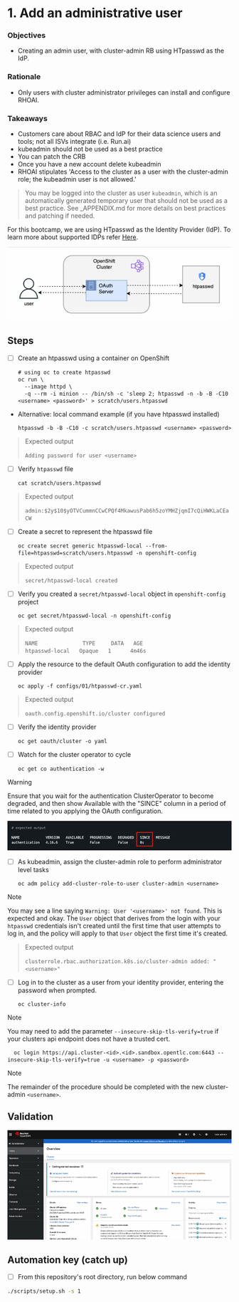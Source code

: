 # 1. Add an administrative user

### Objectives

- Creating an admin user, with cluster-admin RB using HTpasswd as the IdP.

### Rationale

- Only users with cluster administrator privileges can install and configure RHOAI.

### Takeaways

- Customers care about RBAC and IdP for their data science users and tools; not all ISVs integrate (i.e. Run.ai)
- kubeadmin should not be used as a best practice
- You can patch the CRB
- Once you have a new account delete kubeadmin
- RHOAI stipulates 'Access to the cluster as a user with the cluster-admin role; the kubeadmin user is not allowed.'

> You may be logged into the cluster as user `kubeadmin`, which is an automatically generated temporary user that should not be used as a best practice. See \_APPENDIX.md for more details on best practices and patching if needed.

For this bootcamp, we are using HTpasswd as the Identity Provider (IdP). To learn more about supported IDPs refer [Here](https://docs.redhat.com/en/documentation/openshift_container_platform/4.15/html/authentication_and_authorization/understanding-identity-provider#supported-identity-providers).

![](/assets/user-auth.gif)

## Steps

- [ ] Create an htpasswd using a container on OpenShift

      # using oc to create htpasswd
      oc run \
        --image httpd \
        -q --rm -i minion -- /bin/sh -c 'sleep 2; htpasswd -n -b -B -C10 <username> <password>' > scratch/users.htpasswd

- Alternative: local command example (if you have htpasswd installed)

      htpasswd -b -B -C10 -c scratch/users.htpasswd <username> <password>

> Expected output
>
> `Adding password for user <username>`

- [ ] Verify `htpasswd` file

      cat scratch/users.htpasswd

> Expected output
>
> `admin:$2y$10$yOTVCummnCCwCPQf4MkawusPab6h5zoYMHZjqmI7cQiHWKLaCEaCW`

- [ ] Create a secret to represent the htpasswd file

      oc create secret generic htpasswd-local --from-file=htpasswd=scratch/users.htpasswd -n openshift-config

> Expected output
>
> `secret/htpasswd-local created`

- [ ] Verify you created a `secret/htpasswd-local` object in `openshift-config` project

      oc get secret/htpasswd-local -n openshift-config

> Expected output
>
> `NAME              TYPE     DATA   AGE`\
> `htpasswd-local   Opaque   1      4m46s`

- [ ] Apply the resource to the default OAuth configuration to add the identity provider

      oc apply -f configs/01/htpasswd-cr.yaml

> Expected output
>
> `oauth.config.openshift.io/cluster configured`

- [ ] Verify the identity provider

      oc get oauth/cluster -o yaml

- [ ] Watch for the cluster operator to cycle

      oc get co authentication -w

> [!WARNING]
> Ensure that you wait for the authentication ClusterOperator to become degraded, and then show Available with the "SINCE" column in a period of time related to you applying the OAuth configuration.

![](/assets/01-add-admin-since-col.png)

- [ ] As kubeadmin, assign the cluster-admin role to perform administrator level tasks

      oc adm policy add-cluster-role-to-user cluster-admin <username>

> [!NOTE]
> You may see a line saying `Warning: User '<username>' not found`. This is expected and okay. The `User` object that derives from the login with your `htpasswd` credentials isn't created until the first time that user attempts to log in, and the policy will apply to that `User` object the first time it's created.

> Expected output
>
> `clusterrole.rbac.authorization.k8s.io/cluster-admin added: "<username>"`

- [ ] Log in to the cluster as a user from your identity provider, entering the password when prompted.

      oc cluster-info

> [!NOTE]
> You may need to add the parameter `--insecure-skip-tls-verify=true` if your clusters api endpoint does not have a trusted cert.

      oc login https://api.cluster-<id>.<id>.sandbox.opentlc.com:6443 --insecure-skip-tls-verify=true -u <username> -p <password>

> [!NOTE]
> The remainder of the procedure should be completed with the new cluster-admin `<username>`.

## Validation

![](/assets/01-validation.gif)

## Automation key (catch up)

- [ ] From this repository's root directory, run below command

```sh
./scripts/setup.sh -s 1
```
